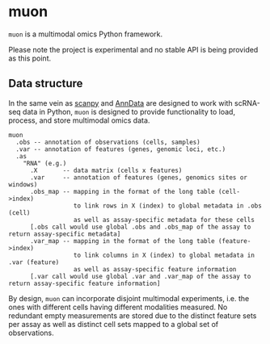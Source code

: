 # muon

`muon` is a multimodal omics Python framework.

Please note the project is experimental and no stable API is being provided as this point.

## Data structure

In the same vein as [scanpy](https://github.com/theislab/scanpy) and [AnnData](https://github.com/theislab/anndata) are designed to work with scRNA-seq data in Python, `muon` is designed to provide functionality to load, process, and store multimodal omics data.


```
muon
  .obs -- annotation of observations (cells, samples)
  .var -- annotation of features (genes, genomic loci, etc.)
  .as
    "RNA" (e.g.)
      .X       -- data matrix (cells x features)
      .var     -- annotation of features (genes, genomics sites or windows)
      .obs_map -- mapping in the format of the long table (cell->index)
                  to link rows in X (index) to global metadata in .obs (cell)
                  as well as assay-specific metadata for these cells
      [.obs call would use global .obs and .obs_map of the assay to return assay-specific metadata]
      .var_map -- mapping in the format of the long table (feature->index)
                  to link columns in X (index) to global metadata in .var (feature)
                  as well as assay-specific feature information
      [.var call would use global .var and .var_map of the assay to return assay-specific feature information]
```

By design, `muon` can incorporate disjoint multimodal experiments, i.e. the ones with different cells having different modalities measured. No redundant empty measurements are stored due to the distinct feature sets per assay as well as distinct cell sets mapped to a global set of observations.
